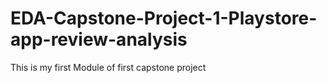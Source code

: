 # EDA-Capstone-Project-1-Playstore-app-review-analysis
This is my first Module of first capstone project
